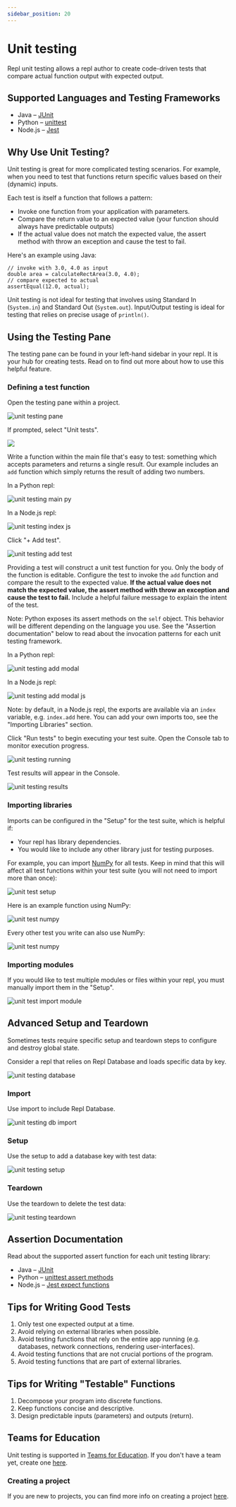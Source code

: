 ```yaml
---
sidebar_position: 20
---
```


# Unit testing

Repl unit testing allows a repl author to create code-driven tests that compare actual function output with expected output.

## Supported Languages and Testing Frameworks

- Java – [JUnit](https://junit.org/junit5/docs/current/user-guide/)
- Python – [unittest](https://docs.python.org/3/library/unittest.html)
- Node.js – [Jest](https://jestjs.io/docs/en/getting-started)

## Why Use Unit Testing?

Unit testing is great for more complicated testing scenarios. For example, when you need to test that functions return specific values based on their (dynamic) inputs.

Each test is itself a function that follows a pattern:

- Invoke one function from your application with parameters.
- Compare the return value to an expected value (your function should always have predictable outputs)
- If the actual value does not match the expected value, the assert method with throw an exception and cause the test to fail.

Here's an example using Java:

```
// invoke with 3.0, 4.0 as input
double area = calculateRectArea(3.0, 4.0);
// compare expected to actual
assertEqual(12.0, actual);
```

Unit testing is not ideal for testing that involves using Standard In (`System.in`) and Standard Out (`System.out`). Input/Output testing is ideal for testing that relies on precise usage of `println()`.

## Using the Testing Pane

The testing pane can be found in your left-hand sidebar in your repl. It is your hub for creating tests. Read on to find out more about how to use this helpful feature.

### Defining a test function

Open the testing pane within a project.

![unit testing pane](https://docimg.replit.com/images/unit-testing/unit-testing-pane.png)

If prompted, select "Unit tests".

![](https://docimg.replit.com/images/unit-testing/testing-method.png)

Write a function within the main file that's easy to test: something which accepts parameters and returns a single result. Our example includes an `add` function which simply returns the result of adding two numbers.

In a Python repl:

![unit testing main py](https://docimg.replit.com/images/unit-testing/unit-testing-add-py.png)

In a Node.js repl:

![unit testing index js](https://docimg.replit.com/images/unit-testing/unit-testing-add-js.png)

Click "+ Add test".

![unit testing add test](https://docimg.replit.com/images/unit-testing/unit-testing-add-test.png)

Providing a test will construct a unit test function for you. Only the body of the function is editable. Configure the test to invoke the `add` function and compare the result to the expected value. **If the actual value does not match the expected value, the assert method with throw an exception and cause the test to fail.** Include a helpful failure message to explain the intent of the test.

Note: Python exposes its assert methods on the `self` object. This behavior will be different depending on the language you use. See the "Assertion documentation" below to read about the invocation patterns for each unit testing framework.

In a Python repl:

![unit testing add modal](https://docimg.replit.com/images/unit-testing/unit-testing-add-modal.png)

In a Node.js repl:

![unit testing add modal js](https://docimg.replit.com/images/unit-testing/unit-testing-add-modal-js.png)

Note: by default, in a Node.js repl, the exports are available via an `index` variable, e.g. `index.add` here. You can add your own imports too, see the "Importing Libraries" section.

Click "Run tests" to begin executing your test suite. Open the Console tab to monitor execution progress.

![unit testing running](https://docimg.replit.com/images/unit-testing/unit-testing-running.png)

Test results will appear in the Console.

![unit testing results](https://docimg.replit.com/images/unit-testing/unit-testing-results.png)

### Importing libraries

Imports can be configured in the "Setup" for the test suite, which is helpful if:

- Your repl has library dependencies.
- You would like to include any other library just for testing purposes.

For example, you can import [NumPy](https://numpy.org/) for all tests. Keep in mind that this will affect all test functions within your test suite (you will not need to import more than once):

![unit test setup](https://docimg.replit.com/images/unit-testing/unit-testing-import.png)

Here is an example function using NumPy:

![unit test numpy](https://docimg.replit.com/images/unit-testing/unit-testing-np-example.png)

Every other test you write can also use NumPy:

![unit test numpy](https://docimg.replit.com/images/unit-testing/unit-testing-np-test.png)

### Importing modules

If you would like to test multiple modules or files within your repl, you must manually import them in the "Setup".

![unit test import module](https://docimg.replit.com/images/unit-testing/unit-testing-import-module.png)

## Advanced Setup and Teardown

Sometimes tests require specific setup and teardown steps to configure and destroy global state.

Consider a repl that relies on Repl Database and loads specific data by key.

![unit testing database](https://docimg.replit.com/images/unit-testing/unit-testing-database.png)

### Import

Use import to include Repl Database.

![unit testing db import](https://docimg.replit.com/images/unit-testing/unit-testing-db-import.png)

### Setup

Use the setup to add a database key with test data:

![unit testing setup](https://docimg.replit.com/images/unit-testing/unit-testing-setup.png)

### Teardown

Use the teardown to delete the test data:

![unit testing teardown](https://docimg.replit.com/images/unit-testing/unit-testing-teardown.png)

## Assertion Documentation

Read about the supported assert function for each unit testing library:

- Java – [JUnit](https://junit.org/junit4/javadoc/latest/org/junit/Assert.html)
- Python – [unittest assert methods](https://docs.python.org/3/library/unittest.html#assert-methods)
- Node.js – [Jest expect functions](https://jestjs.io/docs/en/expect)

## Tips for Writing Good Tests

1. Only test one expected output at a time.
2. Avoid relying on external libraries when possible.
3. Avoid testing functions that rely on the entire app running (e.g. databases, network connections, rendering user-interfaces).
4. Avoid testing functions that are not crucial portions of the program.
5. Avoid testing functions that are part of external libraries.

## Tips for Writing "Testable" Functions

1. Decompose your program into discrete functions.
2. Keep functions concise and descriptive.
3. Design predictable inputs (parameters) and outputs (return).

## Teams for Education

Unit testing is supported in [Teams for Education](https://teamsforeducationresources.util.repl.co). If you don't have a team yet, create one [here](https://replit.com/teams).

### Creating a project

If you are new to projects, you can find more info on creating a project [here](/teams-edu/creating-projects-assignments).

<!--
TBD
### Example Team projects

Use project share links below to import a example unit test projects into your team:

  - Java `JUnit`: link
  - Python `unittest`: link
  - Node.js `Jest`: link -->
